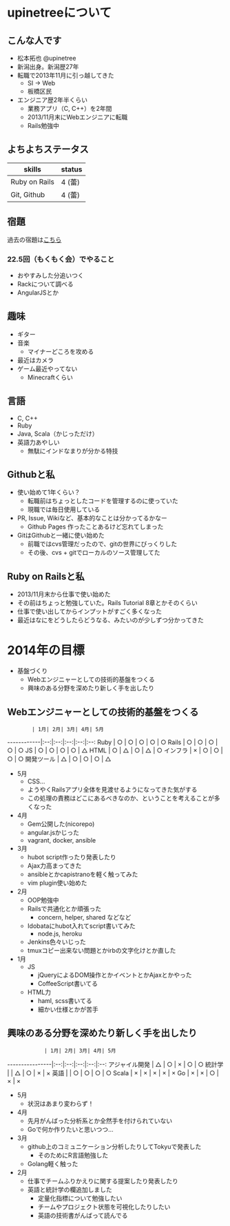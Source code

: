 # upinetreeについて
## こんな人です
* 松本拓也 @upinetree
* 新潟出身。新潟歴27年
* 転職で2013年11月に引っ越してきた
  * SI -> Web
  * 板橋区民
* エンジニア歴2年半くらい
  * 業務アプリ（C, C++）を2年間
  * 2013/11月末にWebエンジニアに転職
  * Rails勉強中

## よちよちステータス

skills        | status
--------------|--------
Ruby on Rails | 4 (蕾)
Git, Github   | 4 (蕾)

## 宿題

過去の宿題は[こちら](https://gist.github.com/upinetree/c584c55571b209669867)

### 22.5回（もくもく会）でやること

* おやすみした分追いつく
* Rackについて調べる
* AngularJSとか

## 趣味
* ギター
* 音楽
  * マイナーどころを攻める
* 最近はカメラ
* ゲーム最近やってない
  * Minecraftくらい

## 言語
* C, C++
* Ruby
* Java, Scala（かじっただけ）
* 英語力あやしい
  * 無駄にインドなまりが分かる特技

## Githubと私
* 使い始めて1年くらい？
  * 転職前はちょっとしたコードを管理するのに使っていた
  * 現職では毎日使用している
* PR, Issue, Wikiなど、基本的なことは分かってるかなー
  * Github Pages 作ったことあるけど忘れてしまった
* GitはGithubと一緒に使い始めた
  * 前職ではcvs管理だったので、gitの世界にびっくりした
  * その後、cvs + gitでローカルのソース管理してた

## Ruby on Railsと私
* 2013/11月末から仕事で使い始めた
* その前はちょっと勉強していた。Rails Tutorial 8章とかそのくらい
* 仕事で使い出してからインプットがすごく多くなった
* 最近はなにをどうしたらどうなる、みたいのが少しずつ分かってきた

# 2014年の目標
* 基盤づくり
  * Webエンジニャーとしての技術的基盤をつくる
  * 興味のある分野を深めたり新しく手を出したり

## Webエンジニャーとしての技術的基盤をつくる

            | 1月| 2月| 3月| 4月| 5月
------------|:--:|:--:|:--:|:--:|:--:
Ruby        | ○ | ○ | ○ | ○ | ○
Rails       | ○ | ○ | ○ | ○ | ○
JS          | ○ | ○ | ○ | ○ | △
HTML        | ○ | △ | ○ | △ | ○
インフラ    | × | ○ | ○ | ○ | ○
開発ツール  | △ | ○ | ○ | ○ | △

* 5月
  * CSS…
  * ようやくRailsアプリ全体を見渡せるようになってきた気がする
  * この処理の責務はどこにあるべきなのか、ということを考えることが多くなった
* 4月
  * Gem公開した(nicorepo)
  * angular.jsかじった
  * vagrant, docker, ansible
* 3月
  * hubot script作ったり発表したり
  * Ajax力高まってきた
  * ansibleとかcapistranoを軽く触ってみた
  * vim plugin使い始めた
* 2月
  * OOP勉強中
  * Railsで共通化とか頑張った
    * concern, helper, shared などなど
  * Idobataにhubot入れてscript書いてみた
    * node.js, heroku
  * Jenkins色々いじった
  * tmuxコピー出来ない問題とかirbの文字化けとか直した
* 1月
  * JS
    * jQueryによるDOM操作とかイベントとかAjaxとかやった
    * CoffeeScript書いてる
  * HTML力
    * haml, scss書いてる
    * 細かい仕様とかが苦手

## 興味のある分野を深めたり新しく手を出したり

                | 1月| 2月| 3月| 4月| 5月
----------------|:--:|:--:|:--:|:--:|:--:
アジャイル開発  | △ | ○ | × | ○ | ○
統計学          |    | △ | ○ | × | ×
英語            |    | ○ | ○ | ○ | ○
Scala           | × | × | × | × | ×
Go              | × | × | ○ | × | ×

* 5月
  * 状況はあまり変わらず！
* 4月
  * 先月がんばった分析系とか全然手を付けられていない
  * Goで何か作りたいと思いつつ…
* 3月
  * github上のコミュニケーション分析したりしてTokyuで発表した
    * そのためにR言語勉強した
  * Golang軽く触った
* 2月
  * 仕事でチームふりかえりに関する提案したり発表したり
  * 英語と統計学の欄追加しました
    * 定量化指標について勉強したい
    * チームやプロジェクト状態を可視化したりしたい
    * 英語の技術書がんばって読んでる

